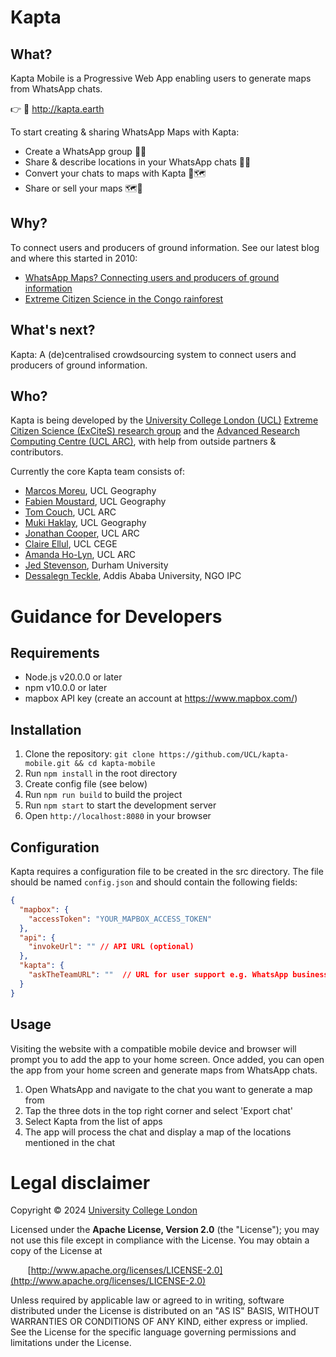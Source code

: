 # Kapta

## What? ###

Kapta Mobile is a Progressive Web App enabling users to generate maps from WhatsApp chats.

👉 📱 http://kapta.earth

To start creating & sharing WhatsApp Maps with Kapta:
  * Create a WhatsApp group 👥💬
  * Share & describe locations in your WhatsApp chats 📎📍
  * Convert your chats to maps with Kapta 💬🗺️ 
  * Share or sell your maps 🗺️💸

## Why? ###
To connect users and producers of ground information. See our latest blog and where this started in 2010:
  * [WhatsApp Maps? Connecting users and producers of ground information](https://uclexcites.blog/2024/06/26/whatsapp-maps-connecting-users-and-producers-of-ground-information/)
  * [Extreme Citizen Science in the Congo rainforest](https://www.youtube.com/watch?v=IgQc7GQ1m_Y)

## What's next? ###
Kapta: A (de)centralised crowdsourcing system to connect users and producers of ground information.

## Who? ###
Kapta is being developed by the [University College London (UCL)](http://ucl.ac.uk) [Extreme Citizen Science (ExCiteS) research group](http://ucl.ac.uk/excites) and the [Advanced Research Computing Centre (UCL ARC)](https://www.ucl.ac.uk/advanced-research-computing), with help from outside partners & contributors.

Currently the core Kapta team consists of:
  * [Marcos Moreu](https://www.ucl.ac.uk/geography/marcos-moreu), UCL Geography
  * [Fabien Moustard](https://www.ucl.ac.uk/geography/fabien-moustard), UCL Geography
  * [Tom Couch](https://www.ucl.ac.uk/advanced-research-computing/people/tom-couch), UCL ARC
  * [Muki Haklay](http://www.ucl.ac.uk/excites/people/academic-staff/muki-haklay), UCL Geography
  * [Jonathan Cooper](https://www.ucl.ac.uk/advanced-research-computing/people/jonathan-cooper), UCL ARC
  * [Claire Ellul](https://www.ucl.ac.uk/civil-environmental-geomatic-engineering/people/dr-claire-ellul), UCL CEGE
  * [Amanda Ho-Lyn](https://www.ucl.ac.uk/advanced-research-computing/research-software-engineers-0), UCL ARC
  * [Jed Stevenson](https://www.durham.ac.uk/staff/jed-stevenson/), Durham University
  * [Dessalegn Teckle](https://et.linkedin.com/in/dessalegn-tekle-02b848ba), Addis Ababa University, NGO IPC

# Guidance for Developers

## Requirements
- Node.js v20.0.0 or later
- npm v10.0.0 or later
- mapbox API key (create an account at https://www.mapbox.com/)

## Installation
1. Clone the repository: `git clone https://github.com/UCL/kapta-mobile.git && cd kapta-mobile`
2. Run `npm install` in the root directory
3. Create config file (see below)
4. Run `npm run build` to build the project
5. Run `npm start` to start the development server
6. Open `http://localhost:8080` in your browser

## Configuration
Kapta requires a configuration file to be created in the src directory. The file should be named `config.json` and should contain the following fields:
```json
{
  "mapbox": {
    "accessToken": "YOUR_MAPBOX_ACCESS_TOKEN"
  },
  "api": {
    "invokeUrl": "" // API URL (optional)
  },
  "kapta": {
    "askTheTeamURL": ""  // URL for user support e.g. WhatsApp business chat URL (optional)
  }
}
```

## Usage
Visiting the website with a compatible mobile device and browser will prompt you to add the app to your home screen. Once added, you can open the app from your home screen and generate maps from WhatsApp chats.

1. Open WhatsApp and navigate to the chat you want to generate a map from
2. Tap the three dots in the top right corner and select 'Export chat'
3. Select Kapta from the list of apps
4. The app will process the chat and display a map of the locations mentioned in the chat

# Legal disclaimer
Copyright © 2024 [University College London](http://ucl.ac.uk)

Licensed under the **Apache License, Version 2.0** (the "License");
you may not use this file except in compliance with the License.
You may obtain a copy of the License at

&nbsp;&nbsp;&nbsp;&nbsp;&nbsp;&nbsp;&nbsp;[http://www.apache.org/licenses/LICENSE-2.0](http://www.apache.org/licenses/LICENSE-2.0)

Unless required by applicable law or agreed to in writing, software
distributed under the License is distributed on an "AS IS" BASIS,
WITHOUT WARRANTIES OR CONDITIONS OF ANY KIND, either express or implied.
See the License for the specific language governing permissions and
limitations under the License.
